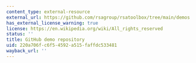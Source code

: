 ```yaml
---
content_type: external-resource
external_url: https://github.com/rsagroup/rsatoolbox/tree/main/demos
has_external_license_warning: true
license: https://en.wikipedia.org/wiki/All_rights_reserved
status: ''
title: GitHub demo repository
uid: 220a706f-c6f5-4592-a515-faffdc533481
wayback_url: ''
---
```

